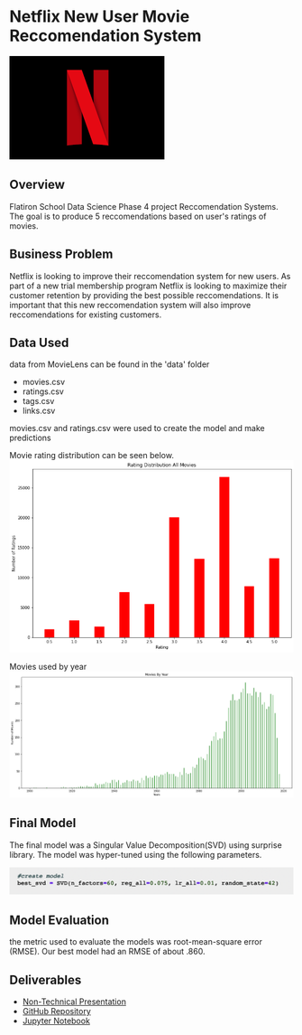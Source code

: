 # Netflix New User Movie Reccomendation System
![netflix logo](images/netflix_logo.png)
## Overview

Flatiron School Data Science Phase 4 project Reccomendation Systems.  The goal is to produce 5 reccomendations based on user's ratings of movies.

## Business Problem

Netflix is looking to improve their reccomendation system for new users.  As part of a new trial membership program Netflix is looking to maximize their customer retention by providing the best possible reccomendations.  It is important that this new reccomendation system will also improve reccomendations for existing customers.


## Data Used

data from MovieLens can be found in the 'data' folder
* movies.csv
* ratings.csv
* tags.csv
* links.csv

movies.csv and ratings.csv were used to create the model and make predictions 

Movie rating distribution can be seen below.
![movie rating distribution](images/ratings_dist.png)

Movies used by year
![movies by year](images/movies_by_year.png)
## Final Model

The final model was a Singular Value Decomposition(SVD) using surprise library.  The model was hyper-tuned using the following parameters.


![final model params](images/best_svd.png)

## Model Evaluation
the metric used to evaluate the models was root-mean-square error (RMSE).  Our best model had an RMSE of about .860.



## Deliverables
* [Non-Technical Presentation]()
* [GitHub Repository](https://github.com/ceflynn/Movie-Recommendation-System)
* [Jupyter Notebook](https://github.com/ceflynn/Movie-Recommendation-System/blob/main/student.ipynb)



